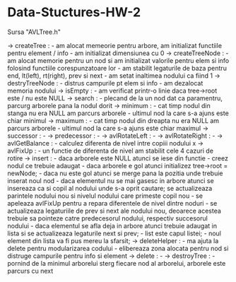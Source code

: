 # Data-Stuctures-HW-2

Sursa "AVLTree.h"

-> createTree :
	- am alocat memeorie pentru arbore, am initializat functiile pentru element / info
	- am initializat dimensiunea cu 0
-> createTreeNode :
	- am alocat memorie pentru un nod si am initializat valorile pentru elem si info folosind
	 functiile corespunzatoare lor
	- am stabilit legaturile de baza pentru end, lt(left), rt(right), prev si next
	- am setat inaltimea nodului ca fiind 1
-> destryTreeNode :
	- distrus campurile pt elem si info
	- am dezalocat memoria nodului
-> isEmpty : 
	- am verificat printr-o linie daca tree->root este / nu este NULL
-> search : 
	- plecand de la un nod dat ca paramentru, parcurg arborele pana la nodul dorit
-> minimum : 
	- cat timp nodul din stanga nu era NULL am parcurs arborele
	- ultimul nod la care s-a ajuns este chiar minimul
-> maximum :
	- cat timp nodul din dreapta nu era NULL am parcurs arborele
	- ultimul nod la care s-a ajuns este chiar maximul
-> successor :
	-
-> predecessor :
	-
-> avlRotateLeft :
	-
-> avlRotateRight :
	-
-> avlGetBalance :
	- calculez diferenta de nivel intre copiii nodului x
-> avlFixUp :
	- un functie de diferenta de nivel am stabilit cele 4 cazuri de rotire
-> insert : 
	- daca arborele este NULL atunci se iese din functie
	- creez nodul ce trebuie adaugat
	- daca arborele e gol atunci initializez tree->root = newNode;
	- daca nu este gol atunci se merge pana la pozitia unde trebuie inserat noul nod
	- daca elementul nu se mai gasesc in arbore atunci se insereaza ca si copil al nodului unde
	s-a oprit cautare; se actualizeaza parintele nodului nou si nivelul nodului care primeste copil nou
	- se apeleaza avlFixUp pentru a repara diferentele de nivel dintre noduri
	- se actualizeaza legaturiile de prev si next ale nodului nou, deoarece acestea trebuie sa
	pointeze catre predecesorul nodului, respectiv succesorul nodului
	- daca elementul se afla deja in arbore atunci trebuie adaugat in lista si se actualizeaza 
	legaturile next si prev;
	- list este capul listei;
	- noul element din lista va fi pus mereu la sfarsit;
-> deleteHelper :
	- ma ajuta la delete pentru modularizarea codului
	- elibereaza zona alocata pentru nod si distruge campurile pentru info si element
-> delete :
	-
-> destroyTree : 
	- pornind de la minimul arborelui sterg fiecare nod al arborelui, arborele este parcurs cu next
